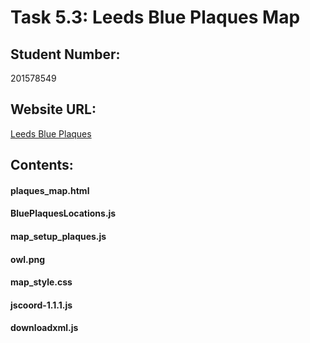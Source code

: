 
# Task 5.3: Leeds Blue Plaques Map

## Student Number: 
201578549

## Website URL: 
[Leeds Blue Plaques](http://web40@dialogplus.leeds.ac.uk/geog5870/web40/Portfolio%20Submission/Task%205.3/plaques_map.html)

## Contents: 

#### plaques_map.html 
#### BluePlaquesLocations.js
#### map_setup_plaques.js
#### owl.png
#### map_style.css
#### jscoord-1.1.1.js
#### downloadxml.js




